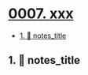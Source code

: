 # [0007. xxx](https://github.com/Tdahuyou/TNotes.typescript/tree/main/notes/0007.%20xxx)

<!-- region:toc -->

- [1. 📒 notes_title](#1--notes_title)

<!-- endregion:toc -->

## 1. 📒 notes_title
